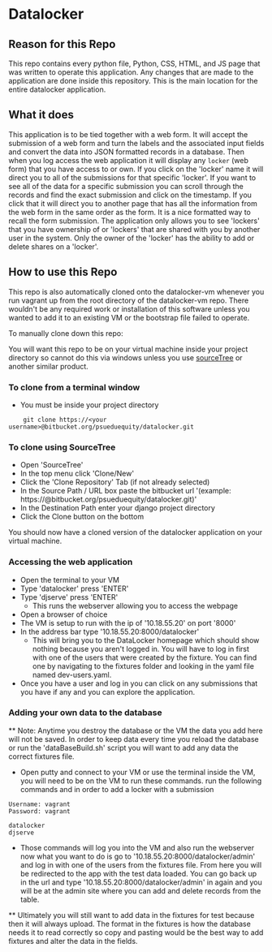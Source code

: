 # Datalocker #

## Reason for this Repo ##

This repo contains every python file, Python, CSS, HTML, and JS page that was written to operate this application. Any changes that are made to the application are done inside this repository. This is the main location for the entire datalocker application.

## What it does ##

This application is to be tied together with a web form. It will accept the submission of a web form and turn the labels and the associated input fields and convert the data into JSON formatted records in a database. Then when you log access the web application it will display any `locker` (web form) that you have access to or own. If you click on the 'locker' name it will direct you to all of the submissions for that specific 'locker'. If you want to see all of the data for a specific submission you can scroll through the records and find the exact submission and click on the timestamp. If you click that it will direct you to another page that has all the information from the web form in the same order as the form. It is a nice formatted way to recall the form submission. The application only allows you to see 'lockers' that you have ownership of or 'lockers' that are shared with you by another user in the system. Only the owner of the 'locker' has the ability to add or delete shares on a 'locker'.

## How to use this Repo ##

This repo is also automatically cloned onto the datalocker-vm whenever you run vagrant up from the root directory of the datalocker-vm repo. There wouldn't be any required work or installation of this software unless you wanted to add it to an existing VM or the bootstrap file failed to operate.

To manually clone down this repo:

You will want this repo to be on your virtual machine inside your project directory so cannot do this via windows unless you use [sourceTree](https://www.sourcetreeapp.com/) or another similar product.

### To clone from  a terminal window ###
* You must be inside your project directory
```
    git clone https://<your username>@bitbucket.org/psueduequity/datalocker.git
```

### To clone using SourceTree ###
* Open 'SourceTree'
* In the top menu click 'Clone/New'
* Click the 'Clone Repository' Tab (if not already selected)
* In the Source Path / URL box paste the bitbucket url '(example: https://<your username>@bitbucket.org/psueduequity/datalocker.git)'
* In the Destination Path enter your django project directory
* Click the Clone button on the bottom

You should now have a cloned version of the datalocker application on your virtual machine.

### Accessing the web application ###
* Open the terminal to your VM
* Type 'datalocker' press 'ENTER'
* Type 'djserve' press 'ENTER'
    * This runs the webserver allowing you to access the webpage
* Open a browser of choice
* The VM is setup to run with the ip of '10.18.55.20' on port '8000'
* In the address bar type '10.18.55.20:8000/datalocker'
    * This will bring you to the DataLocker homepage which should show nothing because you aren't logged in. You will have to log in first with one of the users that were created by the fixture. You can find one by navigating to the fixtures folder and looking in the yaml file named dev-users.yaml.
* Once you have a user and log in you can click on any submissions that you have if any and you can explore the application.

### Adding your own data to the database ###

** Note: Anytime you destroy the database or the VM the data you add here will not be saved. In order to keep data every time you reload the database or run the 'dataBaseBuild.sh' script you will want to add any data the correct fixtures file.

* Open putty and connect to your VM or use the terminal inside the VM, you will need to be on the VM to run these commands.
run the following commands and in order to add a locker with a submission

```
Username: vagrant
Password: vagrant

datalocker
djserve

```
* Those commands will log you into the VM and also run the webserver now what you want to do is go to '10.18.55.20:8000/datalocker/admin' and log in with one of the users from the fixtures file. From here you will be redirected to the app with the test data loaded. You can go back up in the url and type '10.18.55.20:8000/datalocker/admin' in again and you will be at the admin site where you can add and delete records from the table.


** Ultimately you will still want to add data in the fixtures for test because then it will always upload. The format in the fixtures is how the database needs it to read correctly so copy and pasting would be the best way to add fixtures and alter the data in the fields.